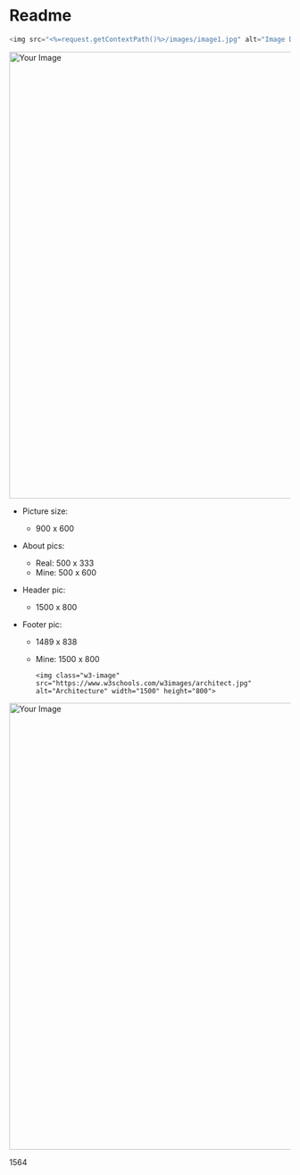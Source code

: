 # Readme

```python
<img src="<%=request.getContextPath()%>/images/image1.jpg" alt="Image Description">
```

<img class="w3-image" src="scr/main/resources/image/yourimage.jpg" alt="Your Image" width="1500" height="800">

- Picture size:
  - 900 x 600

- About pics:
  - Real: 500 x 333
  - Mine: 500 x 600

- Header pic:
  - 1500 x 800

- Footer pic:
  - 1489 x 838
  - Mine: 1500 x 800



        <img class="w3-image" src="https://www.w3schools.com/w3images/architect.jpg" alt="Architecture" width="1500" height="800">


<img src="C:\Users\vintech\vin_repo\gitHub\websites\java-based\vin-war-app\src\main\resources\imageshome.jpg" alt="Your Image" width="1500" height="800">

1564
